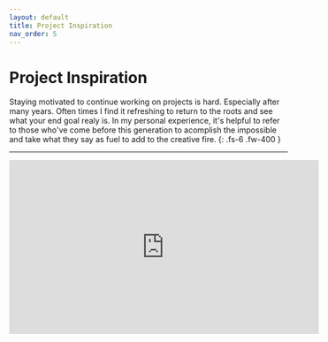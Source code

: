 ```yaml
---
layout: default
title: Project Inspiration
nav_order: 5
---
```


# Project Inspiration

Staying motivated to continue working on projects is hard. Especially after many years. Often times I find it refreshing to return to the roots and see what your end goal realy is. In my personal experience, it's helpful to refer to those who've come before this generation to acomplish the impossible and take what they say as fuel to add to the creative fire.
{: .fs-6 .fw-400 }

---

<iframe width="560" height="315" src="https://www.youtube.com/embed/DbfejwP1d3c" frameborder="0" allow="autoplay; encrypted-media"></iframe>
